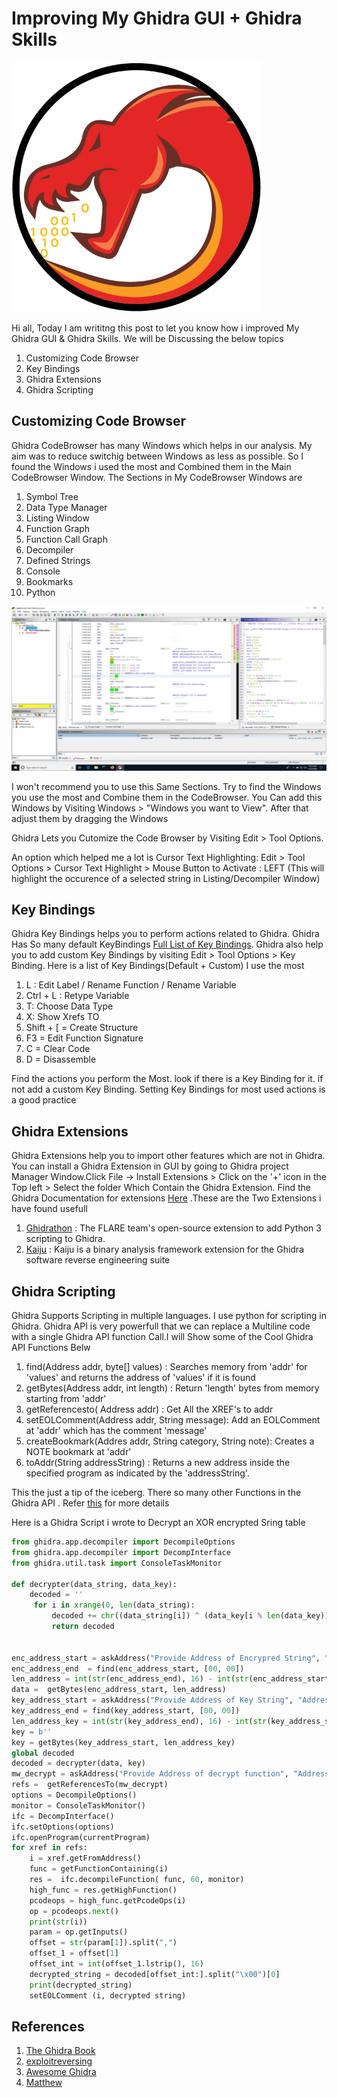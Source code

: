 # Improving My Ghidra GUI + Ghidra Skills

<img src="ghidra.png" alt="Ghidra" width="400"/>

Hi all, Today I am writitng this post to let you know how i improved  My Ghidra GUI & Ghidra Skills. We will be  Discussing the below topics

1) Customizing Code Browser
2) Key Bindings
3) Ghidra Extensions
4) Ghidra Scripting

## Customizing Code Browser

Ghidra CodeBrowser has many Windows which helps in our analysis. My aim was to reduce switchig between Windows as less as possible. So I found the Windows i used the most and Combined them in the Main CodeBrowser Window.
The Sections in My CodeBrowser Windows are

1) Symbol Tree
2) Data Type Manager
3) Listing Window
4) Function Graph
5) Function Call Graph
6) Decompiler
7) Defined Strings
8) Console
9) Bookmarks
10) Python

<img src="codeBrowser.png" alt="code Browser"/>

I won't recommend you to use this Same Sections. Try to find the Windows you use the most and Combine them in the CodeBrowser. You Can add this Windows by Visiting Windows > "Windows you want to View". After that adjust them by dragging the Windows

Ghidra Lets you Cutomize the Code Browser by Visiting Edit > Tool Options.


An option which helped me a lot is Cursor Text Highlighting: Edit > Tool Options > Cursor Text Highlight > Mouse Button to Activate : LEFT (This will highlight the occurence of a selected string in Listing/Decompiler Window)

## Key Bindings

Ghidra Key Bindings helps you to perform actions related to Ghidra. Ghidra Has So many default KeyBindings [Full List of Key Bindings](https://ghidra-sre.org/CheatSheet.html). Ghidra also help you to add custom Key Bindings by visiting Edit > Tool Options > Key Binding.
Here is a list of Key Bindings(Default + Custom) I use the most
1) L : Edit Label / Rename Function / Rename Variable
2) Ctrl + L : Retype Variable
3) T: Choose Data Type
4) X: Show Xrefs TO
5) Shift + [ = Create Structure
6) F3 = Edit Function Signature
7) C = Clear Code
8) D = Disassemble

Find the actions you perform the Most. look if there is a Key Binding for it. if not add a custom Key Binding. Setting Key Bindings for most used actions is a good practice


## Ghidra Extensions

Ghidra Extensions help you to import other features which are not in Ghidra. You can install a Ghidra Extension in GUI by going to Ghidra project Manager Window.Click File → Install Extensions > Click on the '+' icon in the Top left > Select the folder Which Contain the Ghidra Extension.
Find the Ghidra Documentation for extensions [Here](https://ghidra-sre.org/InstallationGuide.html#Extensions) .These are the Two Extensions i have found usefull

1) [Ghidrathon](https://github.com/mandiant/Ghidrathon) : The FLARE team's open-source extension to add Python 3 scripting to Ghidra.
2) [Kaiju](https://github.com/certcc/kaiju) :  Kaiju is a binary analysis framework extension for the Ghidra software reverse engineering suite

## Ghidra Scripting

Ghidra Supports Scripting in multiple languages. I use python for scripting in Ghidra. Ghidra API is very powerfull that we can replace a Multiline code with a single Ghidra API function Call.I will Show some of the Cool Ghidra API Functions Belw

1) find(Address addr, byte[] values) : Searches memory from 'addr' for 'values' and returns the address of 'values' if it is found
2) getBytes(Address addr, int length) : Return 'length' bytes from memory starting from 'addr'
3) getReferencesto( Address addr) : Get All the XREF's to addr
4) setEOLComment(Address addr, String message): Add an EOLComment at 'addr' which has the comment 'message'
5) createBookmark(Addres addr, String category, String note): Creates a NOTE bookmark at 'addr'
6) toAddr​(String addressString)	: Returns a new address inside the specified program as indicated by the 'addressString'.


This the just a tip of the iceberg. There so many other Functions in the Ghidra API . Refer [this](https://ghidra.re/ghidra_docs/api/ghidra/program/flatapi/FlatProgramAPI.html) for more details

Here is a Ghidra Script i wrote to Decrypt an XOR encrypted Sring table

```python
from ghidra.app.decompiler import DecompileOptions
from ghidra.app.decompiler import DecompInterface
from ghidra.util.task import ConsoleTaskMonitor

def decrypter(data_string, data_key):
    decoded = ''
     for i in xrange(0, len(data_string):
         decoded += chr((data_string[i]) ^ (data_key[i % len(data_key)]))
         return decoded


enc_address_start = askAddress("Provide Address of Encrypred String", "Address")
enc_address_end  = find(enc_address_start, [00, 00]) 
len_address = int(str(enc_address_end), 16) - int(str(enc_address_start), 16)
data =  getBytes(enc_address_start, len_address) 
key_address_start = askAddress("Provide Address of Key String", "Address")
key_address_end = find(key_address_start, [00, 00])
len_address_key = int(str(key_address_end), 16) - int(str(key_address_start), 16) 
key = b''
key = getBytes(key_address_start, len_address_key)
global decoded
decoded = decrypter(data, key)
mw_decrypt = askAddress("Provide Address of decrypt function", "Address")
refs =  getReferencesTo(mw_decrypt)
options = DecompileOptions() 
monitor = ConsoleTaskMonitor()
ifc = DecompInterface() 
ifc.setOptions(options)
ifc.openProgram(currentProgram)
for xref in refs:
    i = xref.getFromAddress()
    func = getFunctionContaining(i)
    res =  ifc.decompileFunction( func, 60, monitor)
    high_func = res.getHighFunction() 
    pcodeops = high_func.getPcodeOps(i)
    op = pcodeops.next() 
    print(str(i))
    param = op.getInputs()
    offset = str(param[1]).split(",")
    offset_1 = offset[1]
    offset_int = int(offset_1.lstrip(), 16) 
    decrypted_string = decoded[offset_int:].split("\x00")[0]
    print(decrypted_string)
    setEOLComment (i, decrypted string)
```

## References
1) [The Ghidra Book](https://www.amazon.com/Ghidra-Book-Definitive-Guide-ebook/dp/B0852N9Y4Q)
2) [exploitreversing](https://exploitreversing.com/2022/02/03/malware-analysis-series-mas-article-2/)
3) [Awesome Ghidra](https://github.com/AllsafeCyberSecurity/awesome-ghidra)
4) [Matthew](https://twitter.com/embee_research)




